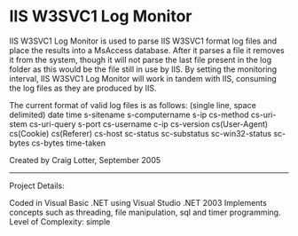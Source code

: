 IIS W3SVC1 Log Monitor
======================

IIS W3SVC1 Log Monitor is used to parse IIS W3SVC1 format log files and place the results into a MsAccess database. After it parses a file it removes it from the system, though it will not parse the last file present in the log folder as this would be the file still in use by IIS. By setting the monitoring interval, IIS W3SVC1 Log Monitor will work in tandem with IIS, consuming the log files as they are produced by IIS.

The current format of valid log files is as follows: (single line, space delimited)
date time s-sitename s-computername s-ip cs-method cs-uri-stem cs-uri-query 
s-port cs-username c-ip cs-version cs(User-Agent) cs(Cookie) cs(Referer)
cs-host sc-status sc-substatus sc-win32-status sc-bytes cs-bytes 
time-taken

Created by Craig Lotter, September 2005

*********************************

Project Details:

Coded in Visual Basic .NET using Visual Studio .NET 2003
Implements concepts such as threading, file manipulation, sql and timer programming.
Level of Complexity: simple
